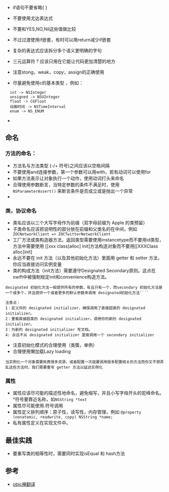 -	if语句不要省略{ }
-	不要使用尤达表达式
-	不要和YES,NO,Nil这些值做比较
-	不过过渡使用if嵌套，有时可以用return减少if嵌套
-	复杂的表达式应该拆分多个语义更明确的字句
-	三元运算符 ? 应该只用在它能让代码更加清楚的地方
-	注意stong，weak，copy，assign的正确使用

-   尽量避免使用c的基本类型 ，例如：
````
  int -> NSInteger
  unsigned -> NSUInteger
  float -> CGFloat
  动画时间 -> NSTimeInterval
  enum -> NS_ENUM
````

-	

## 命名

###  方法的命名：

-	方法名与方法类型 (-/+ 符号)之间应该以空格间隔
-	不要使用and连接参数，第一个参数可以用with，若有动词可以使用for
-	如果方法表示让对象执行一个动作，使用动词打头来命名
-	合理使用参数断言，当特定参数的条件不满足时，使用 ```` NSParameterAssert()```` 来断言条件是否成立或是抛出一个异常
-	

###  类，协议命名

-	类名应该以三个大写字母作为前缀（双字母前缀为 Apple 的类预留）
-	子类命名应该把说明性的部分放在前缀和父类名的在中间，例如````  ZOCNetworkClient => ZOCTwitterNetworkClient ````
-	工厂方法或类构造器方法，返回类型需要使用instancetype而不要用id类型，方法中需要使用 [[xxx class]alloc] init]方法构造对象而不要用[[XXXClass alloc]init]
-	永远不要在 init 方法（以及其他初始化方法）里面用 getter 和 setter 方法，你应当直接访问实例变量
-	类的构成方法（init方法）需要遵守Designated Secondary原则。这点在swift中被强制规定init和convenience构造方法。
```` 
designated 初始化方法一般提供所有的参数，有且只有一个，而secondary 初始化方法是一个或多个，并且提供一个或者更多的默认参数来调用 designated初始化方法````

注意点：
1：定义你的 designated initializer，确保调用了直接超类的 designated initializer。
2：重载直接超类的 designated initializer。调用你的新的 designated initializer。
3：为新的 designated initializer 写文档。
4: 永远不从 designated initializer 里面调用一个 secondary initializer 
```` 
-	注意初始化模式的合理使用（类簇，单例）
-	合理使用懒加载Lazy loading
````
当实例化一个对象需要耗费很多资源，或者配置一次就要调用很多配置相关的方法而你又不想弄乱这些方法时，我们需要重写 getter 方法以延迟实例化

````


### 属性

-	属性应该尽可能的描述性地命名，避免缩写，并且小写字母开头的驼峰命名。 *符号要靠近名称，如```` NSString *text ```` 
-	属性尽可能使用.符号调用
-	属性定义排列顺序：原子性，读写性，内存管理，例如 ```` @property (nonatomic, readwrite, copy) NSString *name; ````
-	私有属性定义在实现文件中。


## 最佳实践
-	要重写类的相等性时，需要同时实现isEqual 和 hash方法


## 参考
-	[objc禅翻译](https://github.com/oa414/objc-zen-book-cn/)


